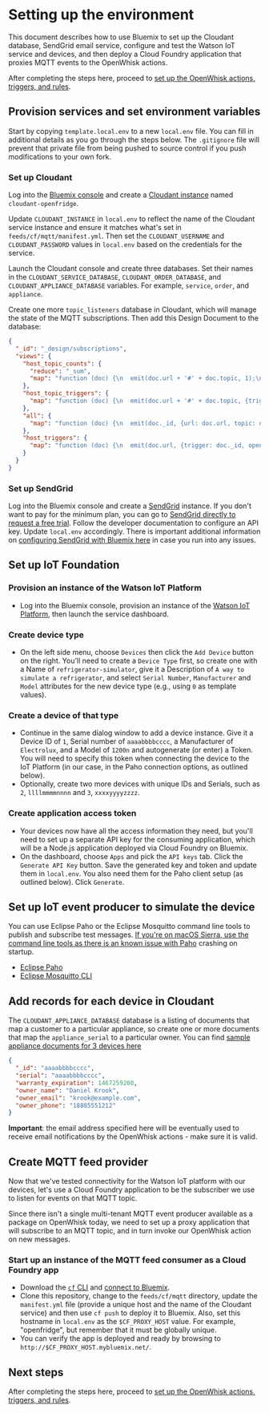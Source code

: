# Setting up the environment

This document describes how to use Bluemix to set up the Cloudant database, SendGrid email service, configure and test the Watson IoT service and devices, and then deploy a Cloud Foundry application that proxies MQTT events to the OpenWhisk actions.

After completing the steps here, proceed to [set up the OpenWhisk actions, triggers, and rules](OPENWHISK.md).

## Provision services and set environment variables

Start by copying `template.local.env` to a new `local.env` file. You can fill in additional details as you go through the steps below. The `.gitignore` file will prevent that private file from being pushed to source control if you push modifications to your own fork.

### Set up Cloudant

Log into the [Bluemix console](https://console.ng.bluemix.net/) and create a [Cloudant instance](https://console.ng.bluemix.net/catalog/services/cloudant-nosql-db/?taxonomyNavigation=services) named `cloudant-openfridge`.

Update `CLOUDANT_INSTANCE` in `local.env` to reflect the name of the Cloudant service instance and ensure it matches what's set in `feeds/cf/mqtt/manifest.yml`. Then set the `CLOUDANT_USERNAME` and `CLOUDANT_PASSWORD` values in `local.env` based on the credentials for the service.

Launch the Cloudant console and create three databases. Set their names in the `CLOUDANT_SERVICE_DATABASE`, `CLOUDANT_ORDER_DATABASE`, and `CLOUDANT_APPLIANCE_DATABASE` variables. For example, `service`, `order`, and `appliance`.

Create one more `topic_listeners` database in Cloudant, which will manage the state of the MQTT subscriptions. Then add this Design Document to the database:

```json
{
  "_id": "_design/subscriptions",
  "views": {
    "host_topic_counts": {
      "reduce": "_sum",
      "map": "function (doc) {\n  emit(doc.url + '#' + doc.topic, 1);\n}"
    },
    "host_topic_triggers": {
      "map": "function (doc) {\n  emit(doc.url + '#' + doc.topic, {trigger: doc._id, openWhiskUsername: doc.openWhiskUsername, openWhiskPassword: doc.openWhiskPassword, username: doc.watsonUsername, password: doc.watsonPassword, clientId: doc.watsonClientId});\n}"
    },
    "all": {
      "map": "function (doc) {\n  emit(doc._id, {url: doc.url, topic: doc.topic, username: doc.watsonUsername, password: doc.watsonPassword, clientId: doc.watsonClientId});\n}"
    },
    "host_triggers": {
      "map": "function (doc) {\n  emit(doc.url, {trigger: doc._id, openWhiskUsername: doc.openWhiskUsername, openWhiskPassword: doc.openWhiskPassword, username: doc.watsonUsername, password: doc.watsonPassword, clientId: doc.watsonClientId});\n}"
    }
  }
}
```

### Set up SendGrid

Log into the Bluemix console and create a [SendGrid](https://console.ng.bluemix.net/catalog/services/sendgrid/?taxonomyNavigation=services) instance. If you don't want to pay for the minimum plan, you can go to [SendGrid directly to request a free trial](https://sendgrid.com/). Follow the developer documentation to configure an API key. Update `local.env` accordingly. There is important additional information on [configuring SendGrid with Bluemix here](https://www.ibm.com/blogs/bluemix/2016/12/using-sendgrid-easy-sending-email/) in case you run into any issues.

## Set up IoT Foundation

### Provision an instance of the Watson IoT Platform

- Log into the Bluemix console, provision an instance of the [Watson IoT Platform](https://console.ng.bluemix.net/catalog/services/internet-of-things-platform/?taxonomyNavigation=services), then launch the service dashboard.

### Create device type

- On the left side menu, choose `Devices` then click the `Add Device` button on the right. You'll need to create a `Device Type` first, so create one with a Name of `refrigerator-simulator`, give it a Description of `A way to simulate a refrigerator`, and select `Serial Number`, `Manufacturer` and `Model` attributes for the new device type (e.g., using `0` as template values).

### Create a device of that type

- Continue in the same dialog window to add a device instance. Give it a Device ID of `1`, Serial number of `aaaabbbbcccc`, a Manufacturer of `Electrolux`, and a Model of `1200n` and autogenerate (or enter) a Token. You will need to specify this token when connecting the device to the IoT Platform (in our case, in the Paho connection options, as outlined below).
- Optionally, create two more devices with unique IDs and Serials, such as `2`, `llllmmmmnnnn` and `3`, `xxxxyyyyzzzz`.

### Create application access token

- Your devices now have all the access information they need, but you'll need to set up a separate API key for the consuming application, which will be a Node.js application deployed via Cloud Foundry on Bluemix.
- On the dashboard, choose `Apps` and pick the `API keys` tab. Click the `Generate API Key` button. Save the generated key and token and update them in `local.env`. You also need them for the Paho client setup (as outlined below). Click `Generate`.

## Set up IoT event producer to simulate the device

You can use Eclipse Paho or the Eclipse Mosquitto command line tools to publish and subscribe test messages. [If you're on macOS Sierra, use the command line tools as there is an known issue with Paho](https://bugs.eclipse.org/bugs/show_bug.cgi?id=513539) crashing on startup.

* [Eclipse Paho](PAHO.md)
* [Eclipse Mosquitto CLI](MOSQUITTO.md)


## Add records for each device in Cloudant

The `CLOUDANT_APPLIANCE_DATABASE` database is a listing of documents that map a customer to a particular appliance, so create one or more documents that map the `appliance_serial` to a particular owner. You can find [sample appliance documents for 3 devices here](sample-appliances.txt)

```json
{
  "_id": "aaaabbbbcccc",
  "serial": "aaaabbbbcccc",
  "warranty_expiration": 1467259200,
  "owner_name": "Daniel Krook",
  "owner_email": "krook@example.com",
  "owner_phone": "18885551212"
}
```

**Important**: the email address specified here will be eventually used to receive email notifications by the OpenWhisk actions - make sure it is valid.

## Create MQTT feed provider

Now that we've tested connectivity for the Watson IoT platform with our devices, let's use a Cloud Foundry application to be the subscriber we use to listen for events on that MQTT topic.

Since there isn't a single multi-tenant MQTT event producer available as a package on OpenWhisk today, we need to set up a proxy application that will subscribe to an MQTT topic, and in turn invoke our OpenWhisk action on new messages.

### Start up an instance of the MQTT feed consumer as a Cloud Foundry app

- Download the [`cf` CLI](https://console.ng.bluemix.net/docs/cli/index.html#cli) and [connect to Bluemix](https://console.ng.bluemix.net/docs/cfapps/ee.html#ee_cf).
- Clone this repository, change to the `feeds/cf/mqtt` directory, update the `manifest.yml` file (provide a unique host and the name of the Cloudant service) and then use `cf push` to deploy it to Bluemix. Also, set this hostname in `local.env` as the `$CF_PROXY_HOST` value. For example, "openfridge", but remember that it must be globally unique.
- You can verify the app is deployed and ready by browsing to `http://$CF_PROXY_HOST.mybluemix.net/`.

## Next steps

After completing the steps here, proceed to [set up the OpenWhisk actions, triggers, and rules](OPENWHISK.md).
